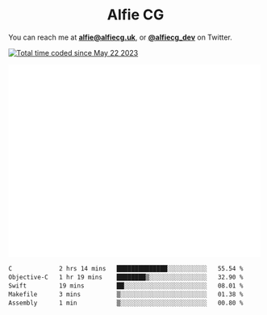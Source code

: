 <h1 align="center">Alfie CG</h1>

You can reach me at **alfie@alfiecg.uk**, or **[@alfiecg_dev](https://twitter.com/alfiecg_dev)** on Twitter.

<a href="https://wakatime.com/@61592169-b9cf-4af8-b6fa-8ac7d4369b01"><img src="https://wakatime.com/badge/user/61592169-b9cf-4af8-b6fa-8ac7d4369b01.svg" alt="Total time coded since May 22 2023" /></a>


<img align="center" src="/github-metrics.svg" alt="Metrics" width="500">

 <!--[![GitHub Streak](https://streak-stats.demolab.com/?user=alfiecg24)](https://git.io/streak-stats)-->

<!--START_SECTION:waka-->

```txt
C             2 hrs 14 mins   ██████████████░░░░░░░░░░░   55.54 %
Objective-C   1 hr 19 mins    ████████▒░░░░░░░░░░░░░░░░   32.90 %
Swift         19 mins         ██░░░░░░░░░░░░░░░░░░░░░░░   08.01 %
Makefile      3 mins          ▒░░░░░░░░░░░░░░░░░░░░░░░░   01.38 %
Assembly      1 min           ▒░░░░░░░░░░░░░░░░░░░░░░░░   00.80 %
```

<!--END_SECTION:waka-->
